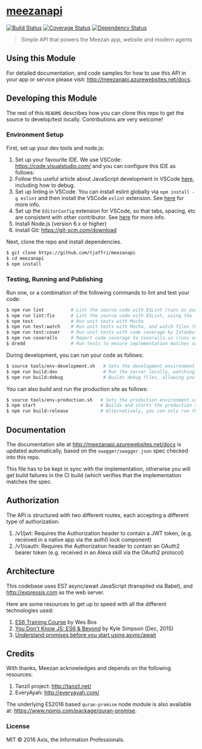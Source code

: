 # [meezanapi](https://github.com/tjaffri/meezanapi)

[![Build Status](http://img.shields.io/travis/tjaffri/meezanapi/master.svg?style=flat-square)](https://travis-ci.org/tjaffri/meezanapi)
[![Coverage Status](https://img.shields.io/coveralls/tjaffri/meezanapi.svg?style=flat-square)](https://coveralls.io/github/tjaffri/meezanapi)
[![Dependency Status](http://img.shields.io/david/tjaffri/meezanapi.svg?style=flat-square)](https://david-dm.org/tjaffri/meezanapi)

> Simple API that powers the Meezan app, website and modern agents

## Using this Module

For detailed documentation, and code samples for how to use this API in your app or service please visit: http://meezanapi.azurewebsites.net/docs.

## Developing this Module

The rest of this `README` describes how you can clone this repo to get the source to develop/test locally. Contributions are very welcome!

### Environment Setup

First, set up your dev tools and node.js:

1. Set up your favourite IDE. We use VSCode: https://code.visualstudio.com/ and you can configure this IDE as follows:
  1. Follow this useful article about JavaScript development in VSCode [here](https://code.visualstudio.com/docs/languages/javascript), including how to debug.
  2. Set up linting in VSCode. You can install eslint globally via `npm install -g eslint` and then install the VSCode `eslint` extension. See [here](http://stackoverflow.com/questions/36327096/vscode-linter-es6-es7-babel-linter) for more info.
  3. Set up the `EditorConfig` extension for VSCode, so that tabs, spacing, etc are consistent with other contributor. See [here](https://github.com/editorconfig/editorconfig-vscode) for more info.
2. Install Node.js (version 6.x or higher)
3. Install Git: https://git-scm.com/download

Next, clone the repo and install dependencies.

```sh
$ git clone https://github.com/tjaffri/meezanapi
$ cd meezanapi
$ npm install
```

### Testing, Running and Publishing

Run one, or a combination of the following commands to lint and test your code:

```sh
$ npm run lint          # Lint the source code with ESLint (runs as part of CI build)
$ npm run lint:fix      # Lint the source code with ESLint, using the --fix option to auto-fix some issues
$ npm test              # Run unit tests with Mocha
$ npm run test:watch    # Run unit tests with Mocha, and watch files for changes
$ npm run test:cover    # Run unit tests with code coverage by Istanbul (runs as part of CI build)
$ npm run coveralls     # Report code coverage to coveralls.io (runs as part of CI build)
$ dredd                 # Run tests to ensure implementation matches swagger doc (runs as part of CI build)
```

During development, you can run your code as follows:

```sh
$ source tools/env-development.sh   # Sets the development environment variables
$ npm run build:dev                 # Run the server locally, watching for changes (and reloading when needed)
$ npm run build:debug               # Builds debug files, allowing you to debug via the vscode debugger
```

You can also build and run the production site as follows:

```sh
$ source tools/env-production.sh   # Sets the production environment variables
$ npm start                        # Builds and starts the production site
$ npm run build:release            # Alternatively, you can only run the build by itself (runs as part of CI build)
```

## Documentation

The documentation site at http://meezanapi.azurewebsites.net/docs is updated automatically, based on
the `swagger/swagger.json` spec checked into this repo.

This file has to be kept in sync with the implementation, otherwise you will get build failures in the CI build (which
verifies that the implementation matches the spec.

## Authorization

The API is structured with two different routes, each accepting a different type of authorization:

1. /v1/jwt: Requires the Authorization header to contain a JWT token, (e.g. received in a native app via the auth0 lock component)
2. /v1/oauth: Requires the Authorization header to contain an OAuth2 bearer token (e.g. received in an Alexa skill via the OAuth2 protocol)

## Architecture

This codebase uses ES7 async/await JavaScript (transpiled via Babel), and http://expressjs.com as the web server.

Here are some resources to get up to speed with all the different technologies used:

1. [ES6 Training Course](https://es6.io/friend/konstantin) by Wes Bos
2. [You Don't Know JS: ES6 & Beyond](http://amzn.to/2bzvV51) by Kyle Simpson (Dec, 2015)
3. [Understand promises before you start using async/await](https://medium.com/@bluepnume/learn-about-promises-before-you-start-using-async-await-eb148164a9c8#.q2u0j68wd)

## Credits

With thanks, Meezan acknowledges and depends on the following resources:

1. Tanzil project: http://tanzil.net/
2. EveryAyah: http://everyayah.com/

The underlying ES2016 based `quran-promise` node module is also available at: https://www.npmjs.com/package/quran-promise.

### License

MIT © 2016 Axis, the Information Professionals.
